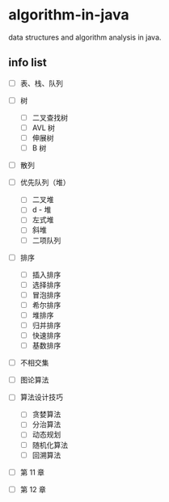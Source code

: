 # algorithm-in-java

data structures and algorithm analysis in java.

## info list

- [ ] 表、栈、队列

- [ ] 树
  - [ ] 二叉查找树
  - [ ] AVL 树
  - [ ] 伸展树
  - [ ] B 树

- [ ] 散列

- [ ] 优先队列（堆）
  - [ ] 二叉堆
  - [ ] d - 堆
  - [ ] 左式堆
  - [ ] 斜堆
  - [ ] 二项队列

- [ ] 排序
  - [ ] 插入排序
  - [ ] 选择排序
  - [ ] 冒泡排序
  - [ ] 希尔排序
  - [ ] 堆排序
  - [ ] 归并排序
  - [ ] 快速排序
  - [ ] 基数排序

- [ ] 不相交集

- [ ] 图论算法

- [ ] 算法设计技巧
  - [ ] 贪婪算法
  - [ ] 分治算法
  - [ ] 动态规划
  - [ ] 随机化算法
  - [ ] 回溯算法

- [ ] 第 11 章

- [ ] 第 12 章
